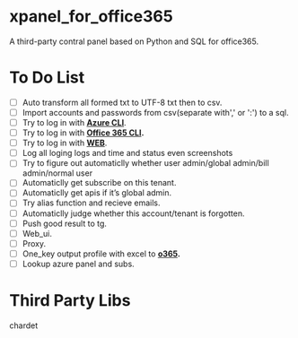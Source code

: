 # xpanel_for_office365

A third-party contral panel based on Python and SQL for office365.

# ****To Do List****

- [ ]  Auto transform all formed txt to UTF-8 txt then to csv.
- [ ]  Import accounts and passwords from csv(separate with',' or ':') to a sql.
- [ ]  Try to log in with ****[Azure CLI](https://github.com/Azure/azure-cli)****.
- [ ]  Try to log in with **[Office 365 CLI](https://github.com/pnp/cli-microsoft365).**
- [ ]  Try to log in with [**WEB**](https://portal.office.com).
- [ ]  Log all loging logs and time and status even screenshots
- [ ]  Try to figure out automaticlly whether user admin/global admin/bill admin/normal user
- [ ]  Automaticlly get subscribe on this tenant.
- [ ]  Automaticlly get apis if it’s global admin.
- [ ]  Try alias function and recieve emails.
- [ ]  Automaticlly judge whether this account/tenant is forgotten.
- [ ]  Push good result to tg.
- [ ]  Web_ui.
- [ ]  Proxy.
- [ ]  One_key output profile with excel to **[o365](https://github.com/vanyouseea/o365).**
- [ ]  Lookup azure panel and subs.

# ****Third Party Libs****

chardet
